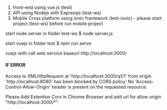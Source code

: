 1. front-end using vue.js (test)
2. API using Nodejs with Expressjs (test-ws)
3. Mobile Cross platform using ionic framework (test-ionic) - please start project (test-ws) before run mobile project 

start node server in folder test-ws
\$ node server.js

start vuejs in folder test
\$ npm run serve

vuejs with call web service baseurl http://localhost:3000/

#### IF ERROR

Access to XMLHttpRequest at 'http://localhost:3000/q1/1' from origin 'http://localhost:8080' has been blocked by CORS policy: No 'Access-Control-Allow-Origin' header is present on the requested resource.

Please Add Extention Cors in Chrome Browser
and add url for allow origin "http://localhost:3000/*"
